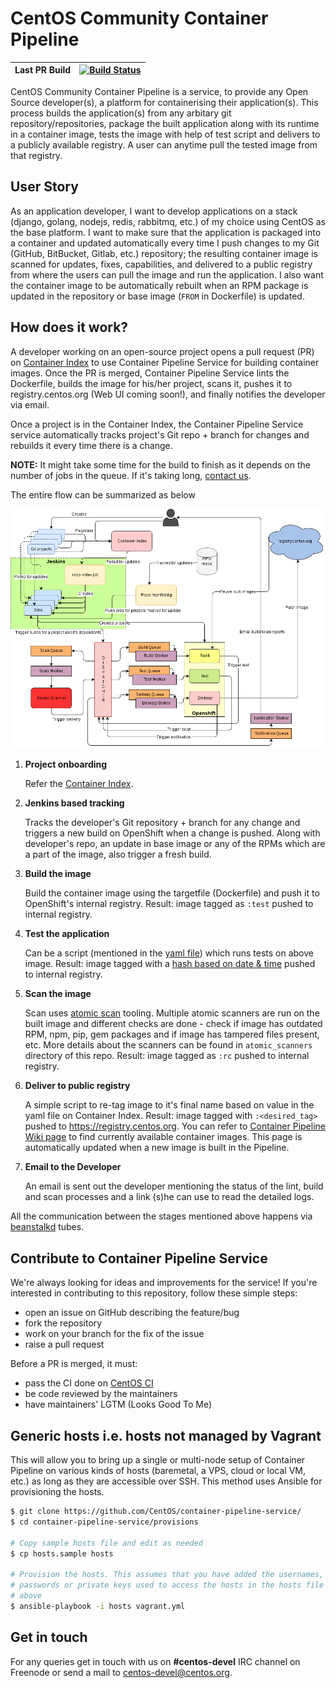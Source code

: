 # CentOS Community Container Pipeline

| Last PR Build | [![Build Status](https://ci.centos.org/view/Container/job/centos-container-pipeline-service-ci-pr/badge/icon)](https://ci.centos.org/view/Container/job/centos-container-pipeline-service-ci-pr/) |
|---------------|---------------------------------------------------------------------------------------------------------------------------------------------------------------------------------------------------|

CentOS Community Container Pipeline is a service, to provide any Open Source developer(s), a platform for containerising their application(s). This process builds the application(s) from any arbitary git repository/repositories, package the built application along with its runtime in a container image, tests the image with help of test script and delivers to a publicly available registry. A user can anytime pull the tested image from that registry.

## User Story

As an application developer, I want to develop applications on a stack (django, golang, nodejs, redis, rabbitmq, etc.) of my choice using CentOS as the base platform. I want to make sure that the application is packaged into a container and updated  automatically every time I push changes to my Git (GitHub, BitBucket, Gitlab, etc.) repository; the resulting container image is scanned for updates, fixes, capabilities, and delivered to a public registry from where the users can pull the image and run the application. I also want the container image to be automatically rebuilt when an RPM package is updated in the repository or base image (`FROM` in Dockerfile) is updated.

## How does it work?

A developer working on an open-source project opens a pull request (PR) on [Container Index](https://github.com/CentOS/container-index/) to use Container Pipeline Service for building container images. Once the PR is merged, Container Pipeline Service lints the Dockerfile, builds the image for his/her project, scans it, pushes it to registry.centos.org (Web UI coming soon!), and finally notifies the developer via email.

Once a project is in the Container Index, the Container Pipeline Service service automatically tracks project's Git repo + branch for changes and rebuilds it every time there is a change.

**NOTE:** It might take some time for the build to finish as it depends on the number of jobs in the queue. If it's taking long, [contact us](#get-in-touch).

The entire flow can be summarized as below

![Container Pipeline Diagram](docs/diagrams/architecture.png)

1. **Project onboarding**

    Refer the [Container Index](https://github.com/CentOS/container-index).
    
2. **Jenkins based tracking**

    Tracks the developer's Git repository + branch for any change and triggers a new build on OpenShift when a change is pushed. Along with developer's repo, an update in base image or any of the RPMs which are a part of the image, also trigger a fresh build.

3. **Build the image**

    Build the container image using the targetfile (Dockerfile) and push it to OpenShift's internal registry. Result: image tagged as `:test` pushed to internal registry.

4. **Test the application**

     Can be a script (mentioned in the [yaml file](https://github.com/CentOS/container-index)) which runs tests on above image. Result: image tagged with a [hash based on date & time](https://github.com/CentOS/container-pipeline-service/blob/master/jenkinsbuilder/project-defaults.yml#L20) pushed to internal registry.
 
5. **Scan the image**
    
    Scan uses [atomic scan](https://github.com/projectatomic/atomic) tooling. Multiple atomic scanners are run on the built image and different checks are done - check if image has outdated RPM, npm, pip, gem packages and if image has tampered files present, etc. More details about the scanners can be found in `atomic_scanners` directory of this repo. Result: image tagged as `:rc` pushed to internal registry.
    
6. **Deliver to public registry**

    A simple script to re-tag image to it's final name based on value in the yaml file on Container Index. Result: image tagged with `:<desired_tag>` pushed to https://registry.centos.org. You can refer to [Container Pipeline Wiki page](https://wiki.centos.org/ContainerPipeline) to find currently available container images. This page is automatically updated when a new image is built in the Pipeline.

7. **Email to the Developer**

    An email is sent out the developer mentioning the status of the lint, build and scan processes and a link (s)he can use to read the detailed logs.
 
All the communication between the stages mentioned above happens via [beanstalkd](http://kr.github.io/beanstalkd/) tubes.   

## Contribute to Container Pipeline Service

We're always looking for ideas and improvements for the service! If you're interested in contributing to this repository, follow these simple steps:

- open an issue on GitHub describing the feature/bug
- fork the repository
- work on your branch for the fix of the issue
- raise a pull request

Before a PR is merged, it must:

- pass the CI done on [CentOS CI](https://ci.centos.org/)
- be code reviewed by the maintainers
- have maintainers' LGTM (Looks Good To Me)


## Generic hosts i.e. hosts not managed by Vagrant

This will allow you to bring up a single or multi-node setup of Container Pipeline
on various kinds of hosts (baremetal, a VPS, cloud or local VM, etc.) as long as they are accessible over SSH. This method uses Ansible for provisioning the hosts.

```bash
$ git clone https://github.com/CentOS/container-pipeline-service/
$ cd container-pipeline-service/provisions

# Copy sample hosts file and edit as needed
$ cp hosts.sample hosts

# Provision the hosts. This assumes that you have added the usernames,
# passwords or private keys used to access the hosts in the hosts file
# above
$ ansible-playbook -i hosts vagrant.yml
```

## <a href="contact"></a>Get in touch

For any queries get in touch with us on **#centos-devel** IRC channel on Freenode or send a mail to centos-devel@centos.org.
